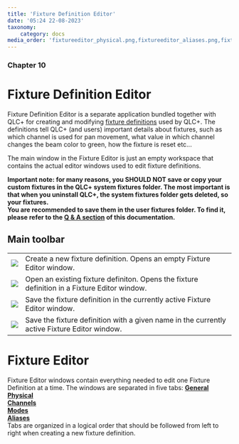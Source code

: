 ```yaml
---
title: 'Fixture Definition Editor'
date: '05:24 22-08-2023'
taxonomy:
    category: docs
media_order: 'fixtureeditor_physical.png,fixtureeditor_aliases.png,fixtureeditor_channel_color.png,fixtureeditor_channel_gobo.png,fixtureeditor_channel_preset.png,fixtureeditor_channel_shutter.png,fixtureeditor_channel_wizard.png,fixtureeditor_channels.png,fixtureeditor_general.png,fixtureeditor_mode_channels.png,fixtureeditor_mode_edit_head.png,fixtureeditor_mode_heads.png'
---
```


### Chapter 10

# Fixture Definition Editor

Fixture Definition Editor is a separate application bundled together with QLC+ for creating and modifying [fixture definitions](/basics/glossary-and-concepts#fixtures) used by QLC+. The definitions tell QLC+ (and users) important details about fixtures, such as which channel is used for pan movement, what value in which channel changes the beam color to green, how the fixture is reset etc...

The main window in the Fixture Editor is just an empty workspace that contains the actual editor windows used to edit fixture definitions.

**Important note: for many reasons, you SHOULD NOT save or copy your custom fixtures in the QLC+ system fixtures folder. The most important is that when you uninstall QLC+, the system fixtures folder gets deleted, so your fixtures.  
You are recommended to save them in the user fixtures folder. To find it, please refer to the [Q & A section](basics/questions-and-answers) of this documentation.**

Main toolbar
------------

|     |     |
| --- | --- |
| ![](/basics/filenew.png) | Create a new fixture definition. Opens an empty Fixture Editor window. |
| ![](/basics/fileopen.png) | Open an existing fixture definiton. Opens the fixture definition in a Fixture Editor window. |
| ![](/basics/filesave.png) | Save the fixture definition in the currently active Fixture Editor window. |
| ![](/basics/filesaveas.png) | Save the fixture definition with a given name in the currently active Fixture Editor window. |

Fixture Editor
==============

Fixture Editor windows contain everything needed to edit one Fixture Definition at a time. The windows are separated in five tabs: 
[**General**](general)<br>
[**Physical**](physical)<br>
[**Channels**](channels)<br>
[**Modes**](modes)<br>
[**Aliases**](aliases)<br>
Tabs are organized in a logical order that should be followed from left to right when creating a new fixture definition.